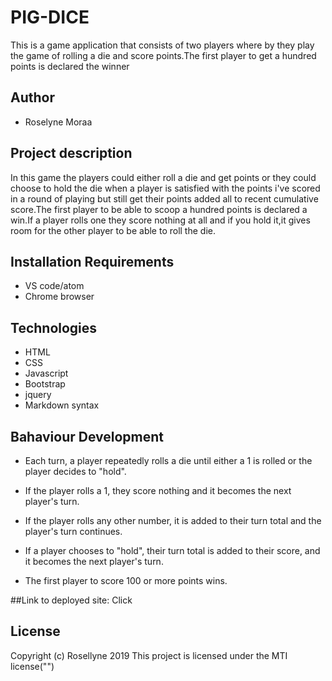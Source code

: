 # PIG-DICE
This is a game application that consists of two players where by they play the game of rolling a die and score points.The first player to get a hundred points is declared the winner

## Author
 + Roselyne Moraa

## Project description
  In this game the players could either roll a die and get points or they could choose to hold  the die when a player is satisfied with the points i've scored in a round of playing but  still get their points added all to recent cumulative score.The  first player  to be able to scoop a hundred points is declared a win.If a player rolls one they score nothing at all and  if you hold it,it  gives room for the other player to be able to roll the die.

## Installation Requirements
+ VS code/atom
+ Chrome browser

## Technologies
+ HTML
+ CSS
+ Javascript
+ Bootstrap
+ jquery
+ Markdown syntax

 ## Bahaviour Development
+ Each turn, a player repeatedly rolls a die until either a 1 is rolled or the player decides to "hold".

+ If the player rolls a 1, they score nothing and it becomes the next player's turn.

+ If the player rolls any other number, it is added to their turn total and the player's turn continues.

+ If a player chooses to "hold", their turn total is added to their score, and it becomes the next player's turn.

+ The first player to score 100 or more points wins.


##Link to deployed site:
Click 

## License
Copyright (c) Rosellyne 2019 This project is licensed under the MTI license("")